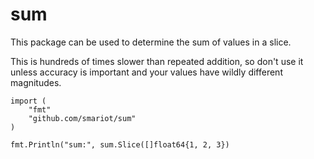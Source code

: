 # sum

This package can be used to determine the sum of values in a slice.

This is hundreds of times slower than repeated addition, so don't use it unless accuracy is important and
your values have wildly different magnitudes.
```golang
import (
    "fmt"
    "github.com/smariot/sum"
)

fmt.Println("sum:", sum.Slice([]float64{1, 2, 3})
```
